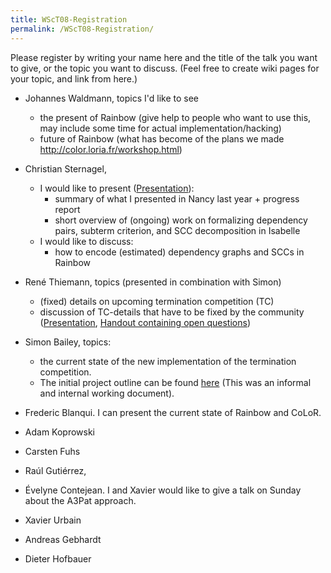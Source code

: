 ```yaml
---
title: WScT08-Registration
permalink: /WScT08-Registration/
---
```


Please register by writing your name here and the title of the talk you want to give, or the topic you want to discuss. (Feel free to create wiki pages for your topic, and link from here.)

-   Johannes Waldmann, topics I'd like to see
    -   the present of Rainbow (give help to people who want to use this, may include some time for actual implementation/hacking)
    -   future of Rainbow (what has become of the plans we made <http://color.loria.fr/workshop.html>)

-   Christian Sternagel,
    -   I would like to present ([Presentation](http://cl-informatik.uibk.ac.at/~griff/WScT08/beamer.pdf)):
        -   summary of what I presented in Nancy last year + progress report
        -   short overview of (ongoing) work on formalizing dependency pairs, subterm criterion, and SCC decomposition in Isabelle
    -   I would like to discuss:
        -   how to encode (estimated) dependency graphs and SCCs in Rainbow

-   René Thiemann, topics (presented in combination with Simon)
    -   (fixed) details on upcoming termination competition (TC)
    -   discussion of TC-details that have to be fixed by the community ([Presentation](http://cl-informatik.uibk.ac.at/~thiemann/talks/leipzig08RT.pdf), [Handout containing open questions](http://dev.aspsimon.org/workspace/projectdocs/leipzig-08-handout.pdf))

-   Simon Bailey, topics:
    -   the current state of the new implementation of the termination competition.
    -   The initial project outline can be found [here](http://dev.aspsimon.org/workspace/projectdocs/outline.pdf) (This was an informal and internal working document).

-   Frederic Blanqui. I can present the current state of Rainbow and CoLoR.

-   Adam Koprowski

-   Carsten Fuhs

-   Raúl Gutiérrez,

-   Évelyne Contejean. I and Xavier would like to give a talk on Sunday about the A3Pat approach.

-   Xavier Urbain

-   Andreas Gebhardt

-   Dieter Hofbauer
